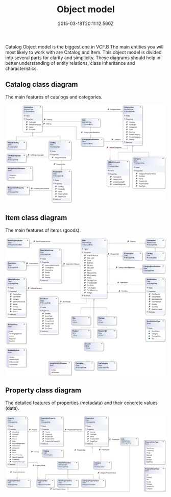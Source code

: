 ﻿---
title: Object model
description: Object model
layout: docs
date: 2015-03-18T20:11:12.560Z
priority: 1
---
Catalog Object model is the biggest one in VCF.В The main entities you will most likely to work with are Catalog and Item. This object model is divided into several parts for clarity and simplicity. These diagrams should help in better understanding of entity relations, class inheritance and characteristics.

## Catalog class diagram

The main features of catalogs and categories.

<img src="../../../assets/images/docs/image2013-10-18_16_30_3.png" />

## Item class diagram

The main features of items (goods).

<img src="../../../assets/images/docs/image2013-10-18_16_28_59.png" />

## Property class diagram

The detailed features of properties (metadata) and their concrete values (data).

<img src="../../../assets/images/docs/image2013-10-18_16_30_43.png" />
